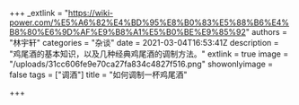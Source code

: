+++
_extlink = "https://wiki-power.com/%E5%A6%82%E4%BD%95%E8%B0%83%E5%88%B6%E4%B8%80%E6%9D%AF%E9%B8%A1%E5%B0%BE%E9%85%92"
authors = "林宇轩"
categories = "杂谈"
date = 2021-03-04T16:53:41Z
description = "鸡尾酒的基本知识，以及几种经典鸡尾酒的调制方法。"
extlink = true
image = "/uploads/31cc606fe9e70ca27fa834c4827f516.png"
showonlyimage = false
tags = ["调酒"]
title = "如何调制一杯鸡尾酒"

+++
